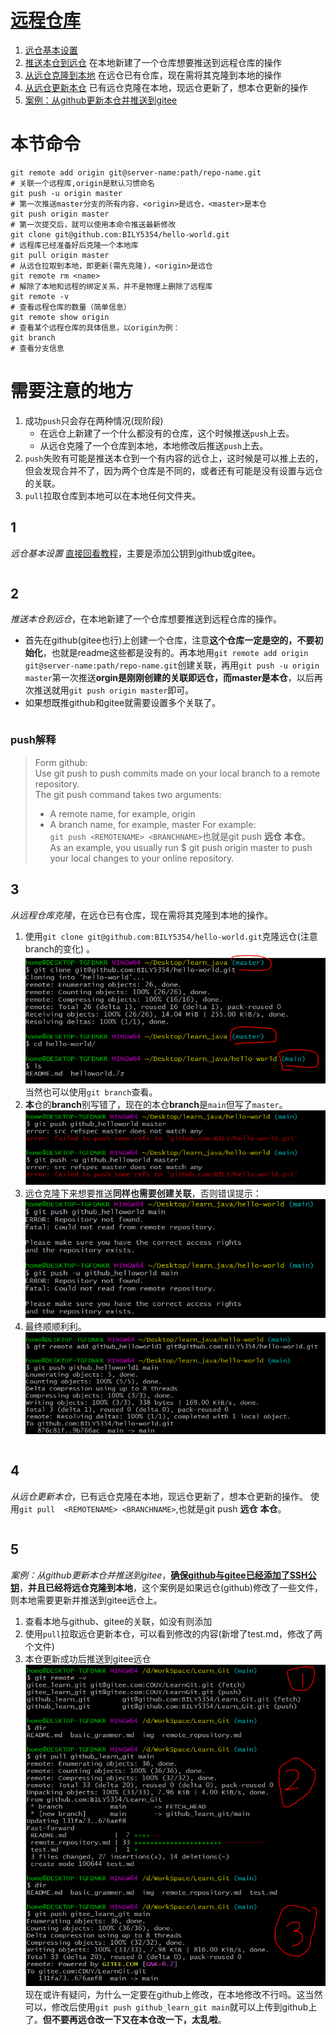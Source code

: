 # [远程仓库](./remote_repository.md)
1. [远仓基本设置](#1)
2. [推送本仓到远仓](#2) 在本地新建了一个仓库想要推送到远程仓库的操作
3. [从远仓克隆到本地](#3) 在远仓已有仓库，现在需将其克隆到本地的操作
4. [从远仓更新本仓](#4) 已有远仓克隆在本地，现远仓更新了，想本仓更新的操作   
5. [案例：从github更新本仓并推送到gitee](#5)  
# 本节命令
```
git remote add origin git@server-name:path/repo-name.git              # 关联一个远程库,origin是默认习惯命名
git push -u origin master                                             # 第一次推送master分支的所有内容，<origin>是远仓，<master>是本仓
git push origin master                                                # 第一次提交后，就可以使用本命令推送最新修改
git clone git@github.com:BILY5354/hello-world.git                     # 远程库已经准备好后克隆一个本地库
git pull origin master                                                # 从远仓拉取到本地，即更新(需先克隆)，<origin>是远仓
git remote rm <name>                                                  # 解除了本地和远程的绑定关系，并不是物理上删除了远程库
git remote -v                                                         # 查看远程仓库的数量（简单信息）
git remote show origin                                                # 查看某个远程仓库的具体信息，以origin为例：
git branch                                                            # 查看分支信息
```  
# 需要注意的地方  
1. 成功```push```只会存在两种情况(现阶段)
    - 在远仓上新建了一个什么都没有的仓库，这个时候推送```push```上去。  
    - 从远仓克隆了一个仓库到本地，本地修改后推送```push```上去。  
2. ```push```失败有可能是推送本仓到一个有内容的远仓上，这时候是可以推上去的，但会发现合并不了，因为两个仓库是不同的，或者还有可能是没有设置与远仓的关联。
3. ```pull```拉取仓库到本地可以在本地任何文件夹。  
## 1
_远仓基本设置_
[直接回看教程](https://www.liaoxuefeng.com/wiki/896043488029600/896954117292416#0)，主要是添加公钥到github或gitee。
```cpp
```  
## 2
_推送本仓到远仓_，在本地新建了一个仓库想要推送到远程仓库的操作。  
- 首先在github(gitee也行)上创建一个仓库，注意**这个仓库一定是空的，不要初始化**，也就是readme这些都是没有的。再本地用```git remote add origin git@server-name:path/repo-name.git```创建关联，再用```git push -u origin master```第一次推送**orgin是刚刚创建的关联即远仓，而master是本仓**，以后再次推送就用```git push origin master```即可。
- 如果想既推github和gitee就需要设置多个关联了。
```cpp
```
### push解释
> Form github:  
> Use git push to push commits made on your local branch to a remote repository.  
> The git push command takes two arguments:  
> - A remote name, for example, origin
> - A branch name, for example, master
> For example:    
> ```git push <REMOTENAME> <BRANCHNAME>```也就是git push **远仓** **本仓**。   
> As an example, you usually run $ git push origin master to push your local changes to your online repository.  
## 3  
_从远程仓库克隆_，在远仓已有仓库，现在需将其克隆到本地的操作。  
1. 使用```git clone git@github.com:BILY5354/hello-world.git```克隆远仓(注意branch的变化) 。 
![](img/clone_repo1.PNG "克隆远仓")  
当然也可以使用```git branch```查看。
2. **本**仓的**branch**别写错了，现在的本仓**branch**是```main```但写了```master```。
![](img/clone_repo2.PNG "写错远仓分支") 
3. 远仓克隆下来想要推送**同样也需要创建关联**，否则错误提示：
![](img/clone_repo3.PNG "没有创建关联") 
4. 最终顺顺利利。  
![](img/clone_repo4.PNG "") 
```cpp
```  
## 4
_从远仓更新本仓_，已有远仓克隆在本地，现远仓更新了，想本仓更新的操作。  使用```git pull  <REMOTENAME> <BRANCHNAME>```,也就是git push **远仓** **本仓**。
```cpp
```  
## 5  
_案例：从github更新本仓并推送到gitee_，**[确保github与gitee已经添加了SSH公钥](#1)**，**并且已经将远仓克隆到本地**，这个案例是如果远仓(github)修改了一些文件，则本地需要更新并推送到gitee远仓上。  
1. 查看本地与github、gitee的关联，如没有则添加
2. 使用```pull```拉取远仓更新本仓，可以看到修改的内容(新增了test.md，修改了两个文件)
3. 本仓更新成功后推送到gitee远仓
![](img/pull_push.PNG "案例过程")  
现在或许有疑问，为什么一定要在github上修改，在本地修改不行吗。这当然可以，修改后使用```git push github_learn_git main```就可以上传到github上了。**但不要再远仓改一下又在本仓改一下，太乱啦**。
```cpp
``` 

